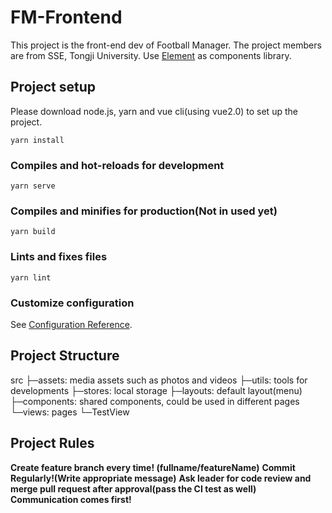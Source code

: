 # FM-Frontend
This project is the front-end dev of Football Manager.
The project members are from SSE, Tongji University.
Use [Element](https://element.eleme.cn/#/zh-CN/component) as components library.

## Project setup
Please download node.js, yarn and vue cli(using vue2.0) to set up the project.
```
yarn install
```

### Compiles and hot-reloads for development

```
yarn serve
```

### Compiles and minifies for production(Not in used yet)

```
yarn build
```

### Lints and fixes files

```
yarn lint
```

### Customize configuration

See [Configuration Reference](https://cli.vuejs.org/config/).

## Project Structure
src
├─assets: media assets such as photos and videos
├─utils: tools for developments
├─stores: local storage
├─layouts: default layout(menu)
├─components: shared components, could be used in different pages
└─views: pages
    └─TestView

## Project Rules
**Create feature branch every time! (fullname/featureName)**
**Commit Regularly!(Write appropriate message)**
**Ask leader for code review and merge pull request after approval(pass the CI test as well)**
**Communication comes first!**
